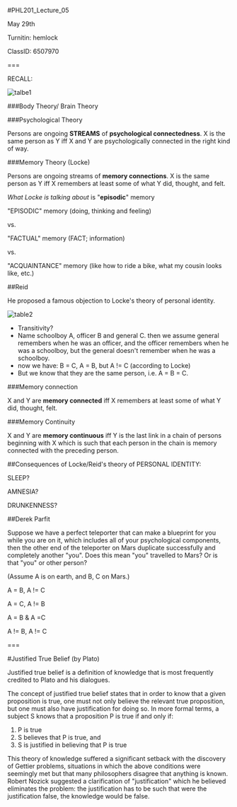 #PHL201_Lecture_05

May 29th

Turnitin: hemlock

ClassID: 6507970

===

RECALL:

![talbe1](/Users/Rexarski/Desktop/table1.png)

###Body Theory/ Brain Theory

###Psychological Theory

Persons are ongoing **STREAMS** of **psychological connectedness**. X is the same person as Y iff X and Y are psychologically connected in the right kind of way.

###Memory Theory (Locke)

Persons are ongoing streams of **memory connections**. X is the same person as Y iff X remembers at least some of what Y did, thought, and felt.

*What Locke is talking about* is "**episodic**" memory

"EPISODIC" memory (doing, thinking and feeling)

vs.

"FACTUAL" memory (FACT; information)

vs.

"ACQUAINTANCE" memory (like how to ride a bike, what my cousin looks like, etc.)

##Reid

He proposed a famous objection to Locke's theory of personal identity.

![table2](/Users/Rexarski/Desktop/table2.png)

- Transitivity?
- Name schoolboy A, officer B and general C. then we assume general remembers when he was an officer, and the officer remembers when he was a schoolboy, but the general doesn't remember when he was a schoolboy.
- now we have: B = C, A = B, but A != C (according to Locke)
- But we know that they are the same person, i.e. A = B = C.

###Memory connection

X and Y are **memory connected** iff X remembers at least some of what Y did, thought, felt.

###Memory Continuity

X and Y are **memory continuous** iff Y is the last link in a chain of persons beginning with X which is such that each person in the chain is memory connected with the preceding person.

##Consequences of Locke/Reid's theory of PERSONAL IDENTITY:

SLEEP?

AMNESIA?

DRUNKENNESS?

##Derek Parfit

Suppose we have a perfect teleporter that can make a blueprint for you while you are on it, which includes all of your psychological components, then the other end of the teleporter on Mars duplicate successfully and completely another "you". Does this mean "you" travelled to Mars? Or is that "you" or other person?

(Assume A is on earth, and B, C on Mars.)

A = B, A != C

A = C, A != B

A = B & A =C

A != B, A != C

===

#Justified True Belief (by Plato)

Justified true belief is a definition of knowledge that is most frequently credited to Plato and his dialogues.

The concept of justified true belief states that in order to know that a given proposition is true, one must not only believe the relevant true proposition, but one must also have justification for doing so. In more formal terms, a subject S knows that a proposition P is true if and only if:

1. P is true
2. S believes that P is true, and
3. S is justified in believing that P is true

This theory of knowledge suffered a significant setback with the discovery of Gettier problems, situations in which the above conditions were seemingly met but that many philosophers disagree that anything is known. Robert Nozick suggested a clarification of "justification" which he believed eliminates the problem: the justification has to be such that were the justification false, the knowledge would be false.